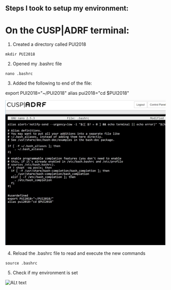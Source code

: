 ## Steps I took to setup my environment:

# On the CUSP|ADRF terminal:

1. Created a directory called PUI2018
```
mkdir PUI2018
```
2. Opened my .bashrc file
```
nano .bashrc
```
3. Added the following to end of the file:

export PUI2018="~/PUI2018"
alias pui2018="cd $PUI2018"

![ALt text](../HW1_lj1232/images/ADRF_ljaber_.bashrc.jpg ".bashrc file")

4. Reload the .bashrc file to read and execute the new commands

```
source .bashrc
```
5. Check if my environment is set

![ALt text](../HW1_lj1232/images/ADRF_set_env "terminal")
